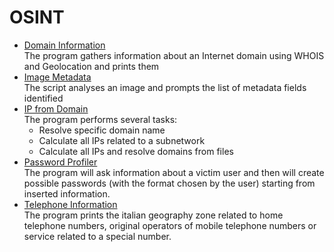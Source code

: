 # OSINT
- [Domain Information](https://github.com/RaffaDNDM/OSINT/tree/main/domain_info)<br>The program gathers information about an Internet domain using WHOIS and Geolocation and prints them
- [Image Metadata](https://github.com/RaffaDNDM/OSINT/tree/main/image_metadata)<br>The script analyses an image and prompts the list of metadata fields identified
- [IP from Domain](https://github.com/RaffaDNDM/OSINT/tree/main/ip_from_domain)<br>The program performs several tasks:
  - Resolve specific domain name
  - Calculate all IPs related to a subnetwork
  - Calculate all IPs and resolve domains from files
- [Password Profiler](https://github.com/RaffaDNDM/OSINT/tree/main/password_profiler)<br>The program will ask information about a victim user and then will create possible passwords (with the format chosen by the user) starting from inserted information.
- [Telephone Information](https://github.com/RaffaDNDM/OSINT/tree/main/telephone_info)<br>The program prints the italian geography zone related to home telephone numbers, original operators of mobile telephone numbers or service related to a special number.
